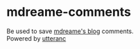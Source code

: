 # mdreame-comments
Be used to save [mdreame's blog](https://mdreame.life) comments.  
Powered by [utteranc](https://utteranc.es/)
